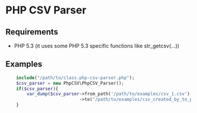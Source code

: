 PHP CSV Parser
===============================
## Requirements

+ PHP 5.3 (it uses some PHP 5.3 specific functions like str_getcsv(...))

## Examples

```php
    include("/path/to/class.php-csv-parser.php");
    $csv_parser = new PhpCSV\PhpCSV_Parser();
    if($csv_parser){
        var_dump($csv_parser->from_path('/path/to/examples/csv_1.csv')
                            ->to("/path/to/examples/csv_created_by_to_path.csv"));
    }
```
```php

```